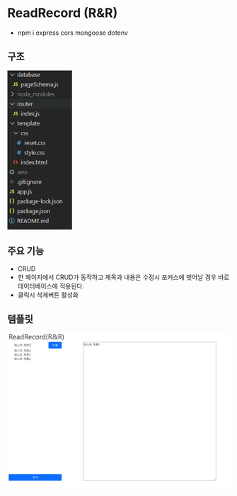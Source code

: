 # ReadRecord (R&R)
- npm i express cors mongoose dotenv

## 구조
![img](structure.png)
## 주요 기능
- CRUD
- 한 페이지에서 CRUD가 동작하고 제목과 내용은 수정시 포커스에 벗어날 경우 바로 데이터베이스에 적용된다.
- 클릭시 삭제버튼 활성화

## 템플릿
![img](view.png)